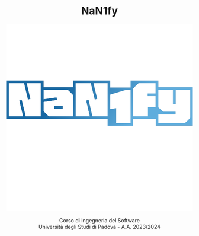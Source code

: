 <h1 align="center"> NaN1fy </h1>

<p align="center">
  <img src="assets/Nan1fy-logotype-transparent.png">
</p>

<p align="center"> 
  Corso di Ingegneria del Software
  <br>
  Università degli Studi di Padova - A.A. 2023/2024
</p>
